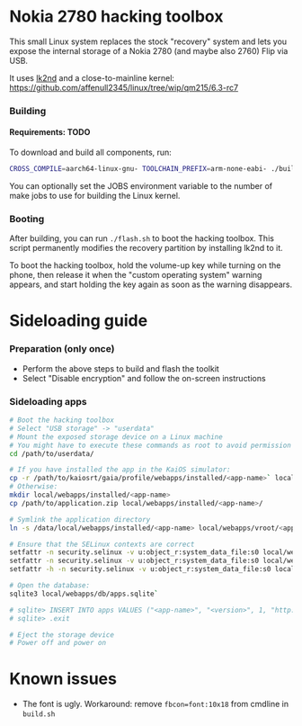 # Nokia 2780 hacking toolbox

This small Linux system replaces the stock "recovery" system and lets you expose
the internal storage of a Nokia 2780 (and maybe also 2760) Flip via USB.

It uses [lk2nd](https://github.com/msm8916-mainline/lk2nd) and a
close-to-mainline kernel:
<https://github.com/affenull2345/linux/tree/wip/qm215/6.3-rc7>

### Building

#### Requirements: TODO

To download and build all components, run:

```sh
CROSS_COMPILE=aarch64-linux-gnu- TOOLCHAIN_PREFIX=arm-none-eabi- ./build.sh
```

You can optionally set the JOBS environment variable to the number of make jobs
to use for building the Linux kernel.

### Booting
After building, you can run `./flash.sh` to boot the hacking toolbox.
This script permanently modifies the recovery partition by installing lk2nd
to it.

To boot the hacking toolbox, hold the volume-up key while turning on the
phone, then release it when the "custom operating system" warning appears, and
start holding the key again as soon as the warning disappears.

# Sideloading guide

### Preparation (only once)
- Perform the above steps to build and flash the toolkit
- Select "Disable encryption" and follow the on-screen instructions

### Sideloading apps

```sh
# Boot the hacking toolbox
# Select "USB storage" -> "userdata"
# Mount the exposed storage device on a Linux machine
# You might have to execute these commands as root to avoid permission errors
cd /path/to/userdata/

# If you have installed the app in the KaiOS simulator:
cp -r /path/to/kaiosrt/gaia/profile/webapps/installed/<app-name>` local/webapps/installed
# Otherwise:
mkdir local/webapps/installed/<app-name>
cp /path/to/application.zip local/webapps/installed/<app-name>/

# Symlink the application directory
ln -s /data/local/webapps/installed/<app-name> local/webapps/vroot/<app-name>`

# Ensure that the SELinux contexts are correct
setfattr -n security.selinux -v u:object_r:system_data_file:s0 local/webapps/installed/<app-name>
setfattr -n security.selinux -v u:object_r:system_data_file:s0 local/webapps/installed/<app-name>/application.zip
setfattr -h -n security.selinux -v u:object_r:system_data_file:s0 local/webapps/vroot/<app-name>

# Open the database:
sqlite3 local/webapps/db/apps.sqlite`

# sqlite> INSERT INTO apps VALUES ("<app-name>", "<version>", 1, "http://<app-name>.localhost/manifest.webmanifest", "", "", 0, "Enabled", "Installed", "Idle", 0, 0, "", "", "");
# sqlite> .exit

# Eject the storage device
# Power off and power on
```

# Known issues

- The font is ugly. Workaround: remove `fbcon=font:10x18` from cmdline
  in `build.sh`
